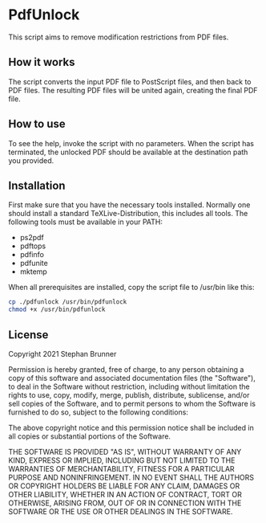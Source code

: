 # PdfUnlock
This script aims to remove modification restrictions from PDF files.

## How it works
The script converts the input PDF file to PostScript files, and then back to PDF files. The resulting PDF files will be united again, creating the final PDF file.

## How to use
To see the help, invoke the script with no parameters.
When the script has terminated, the unlocked PDF should be available at the destination path you provided.

## Installation
First make sure that you have the necessary tools installed. Normally one should install a standard TeXLive-Distribution, this includes all tools.
The following tools must be available in your PATH:
- ps2pdf
- pdftops
- pdfinfo
- pdfunite
- mktemp

When all prerequisites are installed, copy the script file to /usr/bin like this:
```bash
cp ./pdfunlock /usr/bin/pdfunlock
chmod +x /usr/bin/pdfunlock
```

## License
Copyright 2021 Stephan Brunner

Permission is hereby granted, free of charge, to any person obtaining a copy of this software and associated documentation files (the "Software"), to deal in the Software without restriction, including without limitation the rights to use, copy, modify, merge, publish, distribute, sublicense, and/or sell copies of the Software, and to permit persons to whom the Software is furnished to do so, subject to the following conditions:

The above copyright notice and this permission notice shall be included in all copies or substantial portions of the Software.

THE SOFTWARE IS PROVIDED "AS IS", WITHOUT WARRANTY OF ANY KIND, EXPRESS OR IMPLIED, INCLUDING BUT NOT LIMITED TO THE WARRANTIES OF MERCHANTABILITY, FITNESS FOR A PARTICULAR PURPOSE AND NONINFRINGEMENT. IN NO EVENT SHALL THE AUTHORS OR COPYRIGHT HOLDERS BE LIABLE FOR ANY CLAIM, DAMAGES OR OTHER LIABILITY, WHETHER IN AN ACTION OF CONTRACT, TORT OR OTHERWISE, ARISING FROM, OUT OF OR IN CONNECTION WITH THE SOFTWARE OR THE USE OR OTHER DEALINGS IN THE SOFTWARE.

